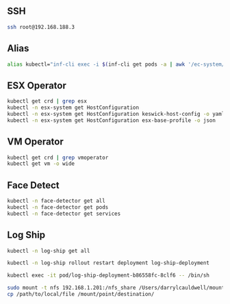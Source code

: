 
## SSH
```bash
ssh root@192.168.188.3
```

## Alias
```bash
alias kubectl="inf-cli exec -i $(inf-cli get pods -a | awk '/ec-system/{print $2}') kube-apiserver -n kube-system -- kubectl --kubeconfig /etc/kubernetes/admin.conf"
```

## ESX Operator
```bash
kubectl get crd | grep esx
kubectl -n esx-system get HostConfiguration 
kubectl -n esx-system get HostConfiguration keswick-host-config -o yaml
kubectl -n esx-system get HostConfiguration esx-base-profile -o json
```

## VM Operator
```bash
kubectl get crd | grep vmoperator
kubectl get vm -o wide
```

## Face Detect

```bash
kubectl -n face-detector get all
kubectl -n face-detector get pods
kubectl -n face-detector get services
```

## Log Ship

```bash
kubectl -n log-ship get all

kubectl -n log-ship rollout restart deployment log-ship-deployment

kubectl exec -it pod/log-ship-deployment-b86558fc-8clf6 -- /bin/sh

sudo mount -t nfs 192.168.1.201:/nfs_share /Users/darrylcauldwell/mount/nfs
cp /path/to/local/file /mount/point/destination/
```
